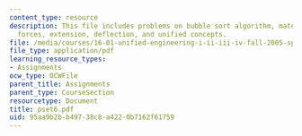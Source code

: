 ```yaml
---
content_type: resource
description: This file includes problems on bubble sort algorithm, materials and structures,
  forces, extension, deflection, and unified concepts.
file: /media/courses/16-01-unified-engineering-i-ii-iii-iv-fall-2005-spring-2006/95aa9b2bb49738c8a4220b7162f61759_pset6.pdf
file_type: application/pdf
learning_resource_types:
- Assignments
ocw_type: OCWFile
parent_title: Assignments
parent_type: CourseSection
resourcetype: Document
title: pset6.pdf
uid: 95aa9b2b-b497-38c8-a422-0b7162f61759
---
```

